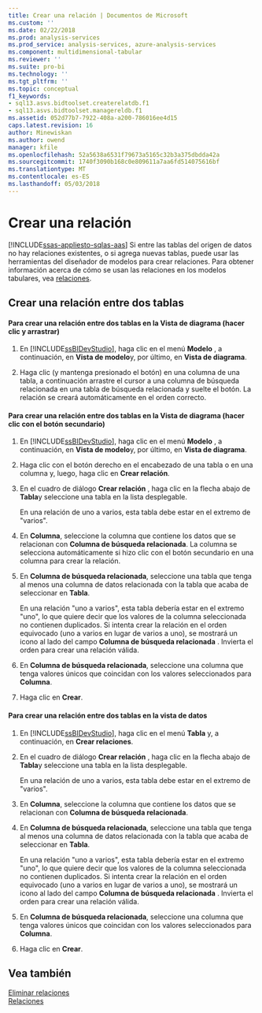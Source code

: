 ```yaml
---
title: Crear una relación | Documentos de Microsoft
ms.custom: ''
ms.date: 02/22/2018
ms.prod: analysis-services
ms.prod_service: analysis-services, azure-analysis-services
ms.component: multidimensional-tabular
ms.reviewer: ''
ms.suite: pro-bi
ms.technology: ''
ms.tgt_pltfrm: ''
ms.topic: conceptual
f1_keywords:
- sql13.asvs.bidtoolset.createrelatdb.f1
- sql13.asvs.bidtoolset.managereldb.f1
ms.assetid: 052d77b7-7922-408a-a200-786016ee4d15
caps.latest.revision: 16
author: Minewiskan
ms.author: owend
manager: kfile
ms.openlocfilehash: 52a5638a6531f79673a5165c32b3a375dbdda42a
ms.sourcegitcommit: 1740f3090b168c0e809611a7aa6fd514075616bf
ms.translationtype: MT
ms.contentlocale: es-ES
ms.lasthandoff: 05/03/2018
---
```

# <a name="create-a-relationship"></a>Crear una relación 
[!INCLUDE[ssas-appliesto-sqlas-aas](../../includes/ssas-appliesto-sqlas-aas.md)]
  Si entre las tablas del origen de datos no hay relaciones existentes, o si agrega nuevas tablas, puede usar las herramientas del diseñador de modelos para crear relaciones. Para obtener información acerca de cómo se usan las relaciones en los modelos tabulares, vea [relaciones](../../analysis-services/tabular-models/relationships-ssas-tabular.md).  
  
## <a name="create-a-relationship-between-two-tables"></a>Crear una relación entre dos tablas  
  
#### <a name="to-create-a-relationship-between-two-tables-in-diagram-view-click-and-drag"></a>Para crear una relación entre dos tablas en la Vista de diagrama (hacer clic y arrastrar)  
  
1.  En [!INCLUDE[ssBIDevStudio](../../includes/ssbidevstudio-md.md)], haga clic en el menú **Modelo** , a continuación, en **Vista de modelo**y, por último, en **Vista de diagrama**.  
  
2.  Haga clic (y mantenga presionado el botón) en una columna de una tabla, a continuación arrastre el cursor a una columna de búsqueda relacionada en una tabla de búsqueda relacionada y suelte el botón. La relación se creará automáticamente en el orden correcto.  
  
#### <a name="to-create-a-relationship-between-two-tables-in-diagram-view-right-click"></a>Para crear una relación entre dos tablas en la Vista de diagrama (hacer clic con el botón secundario)  
  
1.  En [!INCLUDE[ssBIDevStudio](../../includes/ssbidevstudio-md.md)], haga clic en el menú **Modelo** , a continuación, en **Vista de modelo**y, por último, en **Vista de diagrama**.  
  
2.  Haga clic con el botón derecho en el encabezado de una tabla o en una columna y, luego, haga clic en **Crear relación**.  
  
3.  En el cuadro de diálogo **Crear relación** , haga clic en la flecha abajo de **Tabla**y seleccione una tabla en la lista desplegable.  
  
     En una relación de uno a varios, esta tabla debe estar en el extremo de "varios".  
  
4.  En **Columna**, seleccione la columna que contiene los datos que se relacionan con **Columna de búsqueda relacionada**. La columna se selecciona automáticamente si hizo clic con el botón secundario en una columna para crear la relación.  
  
5.  En **Columna de búsqueda relacionada**, seleccione una tabla que tenga al menos una columna de datos relacionada con la tabla que acaba de seleccionar en **Tabla**.  
  
     En una relación "uno a varios", esta tabla debería estar en el extremo "uno", lo que quiere decir que los valores de la columna seleccionada no contienen duplicados. Si intenta crear la relación en el orden equivocado (uno a varios en lugar de varios a uno), se mostrará un icono al lado del campo **Columna de búsqueda relacionada** . Invierta el orden para crear una relación válida.  
  
6.  En **Columna de búsqueda relacionada**, seleccione una columna que tenga valores únicos que coincidan con los valores seleccionados para **Columna**.  
  
7.  Haga clic en **Crear**.  
  
#### <a name="to-create-a-relationship-between-two-tables-in-data-view"></a>Para crear una relación entre dos tablas en la vista de datos  
  
1.  En [!INCLUDE[ssBIDevStudio](../../includes/ssbidevstudio-md.md)], haga clic en el menú **Tabla** y, a continuación, en **Crear relaciones**.  
  
2.  En el cuadro de diálogo **Crear relación** , haga clic en la flecha abajo de **Tabla**y seleccione una tabla en la lista desplegable.  
  
     En una relación de uno a varios, esta tabla debe estar en el extremo de "varios".  
  
3.  En **Columna**, seleccione la columna que contiene los datos que se relacionan con **Columna de búsqueda relacionada**.  
  
4.  En **Columna de búsqueda relacionada**, seleccione una tabla que tenga al menos una columna de datos relacionada con la tabla que acaba de seleccionar en **Tabla**.  
  
     En una relación "uno a varios", esta tabla debería estar en el extremo "uno", lo que quiere decir que los valores de la columna seleccionada no contienen duplicados. Si intenta crear la relación en el orden equivocado (uno a varios en lugar de varios a uno), se mostrará un icono al lado del campo **Columna de búsqueda relacionada** . Invierta el orden para crear una relación válida.  
  
5.  En **Columna de búsqueda relacionada**, seleccione una columna que tenga valores únicos que coincidan con los valores seleccionados para **Columna**.  
  
6.  Haga clic en **Crear**.  
  
## <a name="see-also"></a>Vea también  
 [Eliminar relaciones](../../analysis-services/tabular-models/delete-relationships-ssas-tabular.md)   
 [Relaciones](../../analysis-services/tabular-models/relationships-ssas-tabular.md)  
  
  
